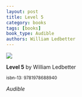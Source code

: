 ```yaml
---
layout: post
title: Level 5
category: books
tags: [books]
book_type: Audible
authors: William Ledbetter
---
```

<img src="https://i.gr-assets.com/images/S/compressed.photo.goodreads.com/books/1532310375l/40909836._SX318_.jpg"/>

**Level 5** by William Ledbetter

<sup>isbn-13: 9781978688940</sup>

*Audible*
